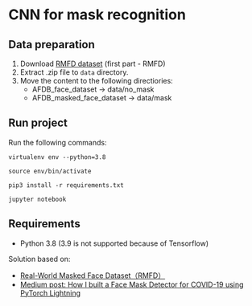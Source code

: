 # CNN for mask recognition

## Data preparation

1. Download [RMFD dataset](https://github.com/X-zhangyang/Real-World-Masked-Face-Dataset) (first part - RMFD)
2. Extract .zip file to `data` directory.
3. Move the content to the following directiories:
   - AFDB_face_dataset -> data/no_mask
   - AFDB_masked_face_dataset -> data/mask

## Run project

Run the following commands:

`virtualenv env --python=3.8`

`source env/bin/activate`

`pip3 install -r requirements.txt`

`jupyter notebook`

## Requirements

- Python 3.8 (3.9 is not supported because of Tensorflow)

Solution based on:

- [Real-World Masked Face Dataset（RMFD）](https://github.com/X-zhangyang/Real-World-Masked-Face-Dataset)
- [Medium post: How I built a Face Mask Detector for COVID-19 using PyTorch Lightning](https://towardsdatascience.com/how-i-built-a-face-mask-detector-for-covid-19-using-pytorch-lightning-67eb3752fd61)
